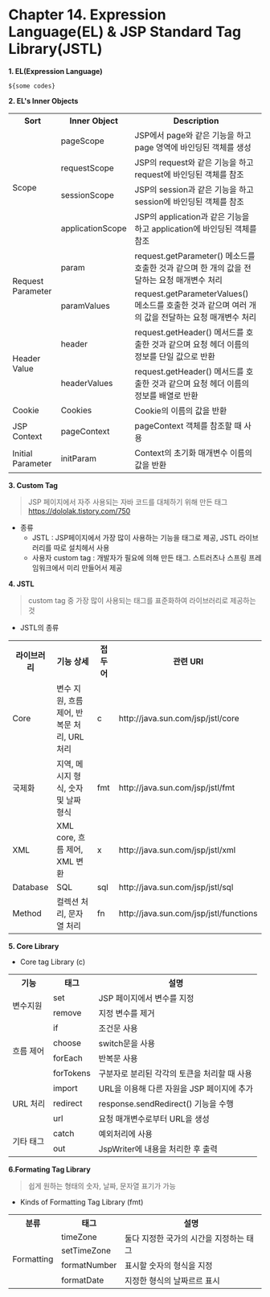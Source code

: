 # Chapter 14. Expression Language(EL) & JSP Standard Tag Library(JSTL)

<b>1. EL(Expression Language)</b>
<pre><code>${some codes}</code></pre>

<b>2. EL's Inner Objects</b>
<table>
<tr>
    <th>Sort</th>
    <th>Inner Object</th>
    <th>Description</th>
</tr>
<tr>
    <td rowspan="4">Scope</td>
    <td>pageScope</td>
    <td>JSP에서 page와 같은 기능을 하고 page 영역에 바인딩된 객체를 생성</td>
</tr>
<tr>
    <td>requestScope</td>
    <td>JSP의 request와 같은 기능을 하고 request에 바인딩된 객체를 참조</td>
</tr>
<tr>
    <td>sessionScope</td>
    <td>JSP의 session과 같은 기능을 하고 session에 바인딩된 객체를 참조</td>
</tr>
<tr>
    <td>applicationScope</td>
    <td>JSP의 application과 같은 기능을 하고 application에 바인딩된 객체를 참조</td>
</tr>
<tr>
    <td rowspan="2">Request Parameter</td>
    <td>param</td>
    <td>request.getParameter() 메소드를 호출한 것과 같으며 한 개의 값을 전달하는 요청 매개변수 처리</td>
</tr>
<tr>
    <td>paramValues</td>
    <td>request.getParameterValues() 메소드를 호출한 것과 같으며 여러 개의 값을 전달하는 요청 매개변수 처리</td>
</tr>
<tr>
    <td rowspan="2">Header Value</td>
    <td>header</td>
    <td>request.getHeader() 메서드를 호출한 것과 같으며 요청 헤더 이름의 정보를 단일 값으로 반환</td>
</tr>
<tr>
    <td>headerValues</td>
    <td>request.getHeader() 메서드를 호출한 것과 같으며 요청 헤더 이름의 정보를 배열로 반환</td>
</tr>
<tr>
    <td>Cookie</td>
    <td>Cookies</td>
    <td>Cookie의 이름의 값을 반환</td>
</tr>
<tr>
    <td>JSP Context</td>
    <td>pageContext</td>
    <td>pageContext 객체를 참조할 때 사용</td>
</tr>
<tr>
    <td>Initial Parameter</td>
    <td>initParam</td>
    <td>Context의 초기화 매개변수 이름의 값을 반환</td>
</tr>
</table>

<b>3. Custom Tag</b>
> JSP 페이지에서 자주 사용되는 자바 코드를 대체하기 위해 만든 태그<br>
> https://dololak.tistory.com/750
- 종류
    - JSTL : JSP페이지에서 가장 많이 사용하는 기능을 태그로 제공, JSTL 라이브러리를 따로 설치헤서 사용
    - 사용자 custom tag : 개발자가 필요에 의해 만든 태그. 스트러츠나 스프링 프레임워크에서 미리 만들어서 제공

<b>4. JSTL</b>
> custom tag 중 가장 많이 사용되는 태그를 표준화하여 라이브러리로 제공하는 것
- JSTL의 종류
<table>
    <tr>
        <th>라이브러리</th>
        <th>기능 상세</th>
        <th>접두어</th>
        <th>관련 URI</th>
    </tr>
    <tr>
        <td>Core</td>
        <td>변수 지원, 흐름 제어, 반복문 처리, URL 처리</td>
        <td>c</td>
        <td>http://java.sun.com/jsp/jstl/core</td>
    </tr>
    <tr>
        <td>국제화</td>
        <td>지역, 메시지 형식, 숫자 및 날짜 형식</td>
        <td>fmt</td>
        <td>http://java.sun.com/jsp/jstl/fmt</td>
    </tr>
    <tr>
        <td>XML</td>
        <td>XML core, 흐름 제어, XML 변환</td>
        <td>x</td>
        <td>http://java.sun.com/jsp/jstl/xml</td>
    </tr>
    <tr>
        <td>Database</td>
        <td>SQL</td>
        <td>sql</td>
        <td>http://java.sun.com/jsp/jstl/sql</td>
    </tr>
    <tr>
        <td>Method</td>
        <td>컬렉션 처리, 문자열 처리</td>
        <td>fn</td>
        <td>http://java.sun.com/jsp/jstl/functions</td>
    </tr>
</table>

<b>5. Core Library</b>
- Core tag Library (c)
<table>
        <tr>
                <th>기능</th>
                <th>태그</th>
                <th>설명</th>
        </tr>
        <tr>
                <td rowspan="2">변수지원</td>
                <td>set</td>
                <td>JSP 페이지에서 변수를 지정</td>
        </tr>
        <tr>
                <td>remove</td>
                <td>지정 변수를 제거</td>
        </tr>
        <tr>
                <td rowspan="4">흐름 제어</td>
                <td>if</td>
                <td>조건문 사용</td>
        </tr>
        <tr>
                <td>choose</td>
                <td>switch문을 사용</td>
        </tr>
        <tr>
                <td>forEach</td>
                <td>반복문 사용</td>
        </tr>
        <tr>
                <td>forTokens</td>
                <td>구분자로 분리된 각각의 토큰을 처리할 때 사용</td>
        </tr>
        <tr>
                <td rowspan="3">URL 처리</td>
                <td>import</td>
                <td>URL을 이용해 다른 자원을 JSP 페이지에 추가</td>
        </tr>
        <tr>
                <td>redirect</td>
                <td>response.sendRedirect() 기능을 수행</td>
        </tr>
        <tr>
                <td>url</td>
                <td>요청 매개변수로부터 URL을 생성</td>
        </tr>
        <tr>
                <td rowspan="2">기타 태그</td>
                <td>catch</td>
                <td>예외처리에 사용</td>
        </tr>
        <tr>
                <td>out</td>
                <td>JspWriter에 내용을 처리한 후 출력</td>
        </tr>
</table>
<b>6.Formating Tag Library</b>

> 쉽게 원하는 형태의 숫자, 날짜, 문자열 표기가 가능
- Kinds of Formatting Tag Library (fmt)
<table>
    <tr>
            <th>분류</th>
            <th>태그</th>
            <th>설명</th>
    </tr>
    <tr>
            <td rowspan="4">Formatting</td>
            <td>timeZone</td>
            <td rowspan="2">둘다 지정한 국가의 시간을 지정하는 태그</td>
    </tr>
    <tr>
            <td>setTimeZone</td>
    </tr>
    <tr>
            <td>formatNumber</td>
            <td>표시할 숫자의 형식을 지정</td>
    </tr>
    <tr>
            <td>formatDate</td>
            <td>지정한 형식의 날짜르르 표시</td>
    </tr>
</table>
